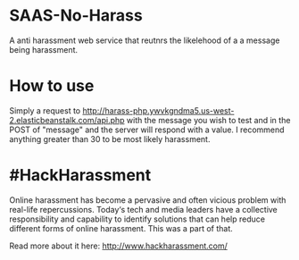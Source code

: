 # SAAS-No-Harass
A anti harassment web service that reutnrs the likelehood of a a message being harassment.


# How to use
Simply a request to http://harass-php.ywvkgndma5.us-west-2.elasticbeanstalk.com/api.php with the message you wish to test and in the POST of "message"
and the server will respond with a value. I recommend anything greater than 30 to be most likely harassment.

# #HackHarassment
Online harassment has become a pervasive and often vicious problem with real-life repercussions. Today‘s tech and media leaders have a collective responsibility and capability to identify solutions that can help reduce different forms of online harassment. This was a part of that.

Read more about it here: http://www.hackharassment.com/
